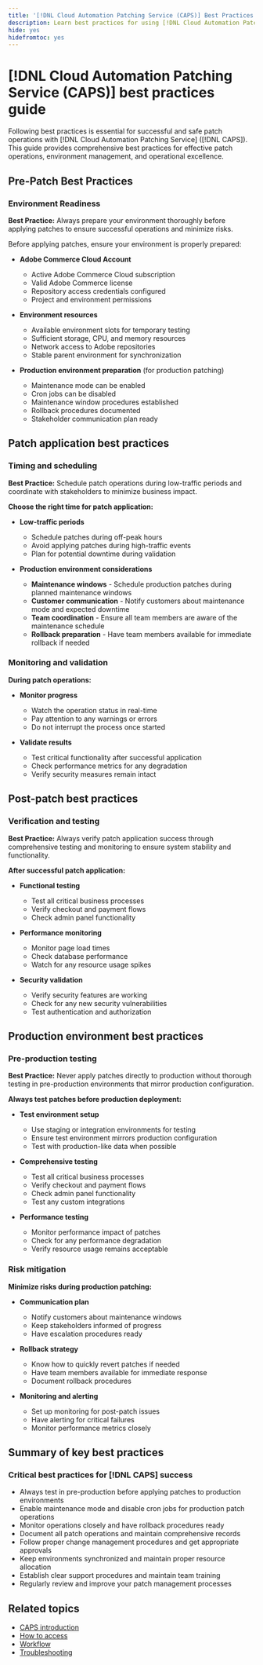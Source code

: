 ```yaml
---
title: '[!DNL Cloud Automation Patching Service (CAPS)] Best Practices Guide'
description: Learn best practices for using [!DNL Cloud Automation Patching Service (CAPS)] effectively and safely
hide: yes
hidefromtoc: yes
---
```

# [!DNL Cloud Automation Patching Service (CAPS)] best practices guide

Following best practices is essential for successful and safe patch operations with [!DNL Cloud Automation Patching Service] ([!DNL CAPS]). This guide provides comprehensive best practices for effective patch operations, environment management, and operational excellence.

## Pre-Patch Best Practices

### Environment Readiness

**Best Practice:** Always prepare your environment thoroughly before applying patches to ensure successful operations and minimize risks.

Before applying patches, ensure your environment is properly prepared:

* **Adobe Commerce Cloud Account**
  * Active Adobe Commerce Cloud subscription
  * Valid Adobe Commerce license
  * Repository access credentials configured
  * Project and environment permissions

* **Environment resources**
  * Available environment slots for temporary testing
  * Sufficient storage, CPU, and memory resources
  * Network access to Adobe repositories
  * Stable parent environment for synchronization

* **Production environment preparation** (for production patching)
  * Maintenance mode can be enabled
  * Cron jobs can be disabled
  * Maintenance window procedures established
  * Rollback procedures documented
  * Stakeholder communication plan ready

## Patch application best practices

### Timing and scheduling

**Best Practice:** Schedule patch operations during low-traffic periods and coordinate with stakeholders to minimize business impact.

**Choose the right time for patch application:**

* **Low-traffic periods**
  * Schedule patches during off-peak hours
  * Avoid applying patches during high-traffic events
  * Plan for potential downtime during validation

* **Production environment considerations**
  * **Maintenance windows** - Schedule production patches during planned maintenance windows
  * **Customer communication** - Notify customers about maintenance mode and expected downtime
  * **Team coordination** - Ensure all team members are aware of the maintenance schedule
  * **Rollback preparation** - Have team members available for immediate rollback if needed

### Monitoring and validation

**During patch operations:**

* **Monitor progress**
  * Watch the operation status in real-time
  * Pay attention to any warnings or errors
  * Do not interrupt the process once started

* **Validate results**
  * Test critical functionality after successful application
  * Check performance metrics for any degradation
  * Verify security measures remain intact

## Post-patch best practices

### Verification and testing

**Best Practice:** Always verify patch application success through comprehensive testing and monitoring to ensure system stability and functionality.

**After successful patch application:**

* **Functional testing**
  * Test all critical business processes
  * Verify checkout and payment flows
  * Check admin panel functionality

* **Performance monitoring**
  * Monitor page load times
  * Check database performance
  * Watch for any resource usage spikes

* **Security validation**
  * Verify security features are working
  * Check for any new security vulnerabilities
  * Test authentication and authorization

## Production environment best practices

### Pre-production testing

**Best Practice:** Never apply patches directly to production without thorough testing in pre-production environments that mirror production configuration.

**Always test patches before production deployment:**

* **Test environment setup**
  * Use staging or integration environments for testing
  * Ensure test environment mirrors production configuration
  * Test with production-like data when possible

* **Comprehensive testing**
  * Test all critical business processes
  * Verify checkout and payment flows
  * Check admin panel functionality
  * Test any custom integrations

* **Performance testing**
  * Monitor performance impact of patches
  * Check for any performance degradation
  * Verify resource usage remains acceptable

### Risk mitigation

**Minimize risks during production patching:**

* **Communication plan**
  * Notify customers about maintenance windows
  * Keep stakeholders informed of progress
  * Have escalation procedures ready

* **Rollback strategy**
  * Know how to quickly revert patches if needed
  * Have team members available for immediate response
  * Document rollback procedures

* **Monitoring and alerting**
  * Set up monitoring for post-patch issues
  * Have alerting for critical failures
  * Monitor performance metrics closely

## Summary of key best practices

### Critical best practices for [!DNL CAPS] success

* Always test in pre-production before applying patches to production environments
* Enable maintenance mode and disable cron jobs for production patch operations
* Monitor operations closely and have rollback procedures ready
* Document all patch operations and maintain comprehensive records
* Follow proper change management procedures and get appropriate approvals
* Keep environments synchronized and maintain proper resource allocation
* Establish clear support procedures and maintain team training
* Regularly review and improve your patch management processes

## Related topics

* [CAPS introduction](intro.md)
* [How to access](access.md)
* [Workflow](workflow.md)
* [Troubleshooting](troubleshooting.md)
